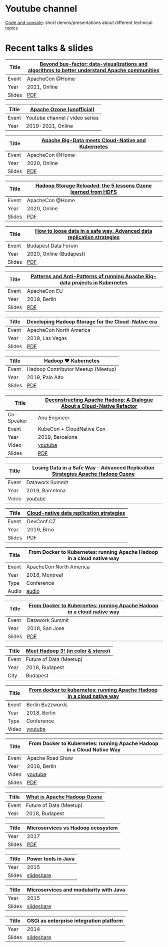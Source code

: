 # Youtube channel

[Code and console](https://www.youtube.com/channel/UCSOC-9P5VUox2lS9H9MyCLQ): short demos/presentations about different technical topics

# Recent talks & slides

| Title      | [Beyond bus-factor: data-visualizations and algorithms to better understand Apache communities](https://www.apachecon.com/acah2021/tracks/community.html#T1540)
|------------|-----------------|
| Event      | ApacheCon @Home
| Year       | 2021, Online
| Slides     | [PDF](./slides/community2021.pdf)


| Title      | [Apache Ozone (unofficial)](https://www.youtube.com/c/ApacheOzoneunofficial)
|------------|-----------------|
| Event      | Youtube channel / video series
| Year       | 2019-2021, Online


| Title      | [Apache Big-Data meets Cloud-Native and Kubernetes](https://www.apachecon.com/acah2020/tracks/bigdata-2.html)
|------------|-----------------|
| Event      | ApacheCon @Home
| Year       | 2020, Online
| Slides     | [PDF](./slides/flokkr.pdf)


| Title      | [Hadoop Storage Reloaded: the 5 lessons Ozone learned from HDFS](https://www.apachecon.com/acah2020/tracks/bigdata-1.html)
|------------|-----------------|
| Event      | ApacheCon @Home
| Year       | 2020, Online
| Slides     | [PDF](./slides/ozonetop5.pdf)


| Title      | [How to loose data in a safe way. Advanced data replication strategies](https://budapestdata.hu/2020/hu/program/eloadasok/elek-marton-cloudera/)
|------------|-----------------|
| Event      | Budapest Data Forum
| Year       | 2020, Online (Budapest)
| Slides     | [PDF](./slides/loosed.pdf)



| Title      | [Patterns and Anti-Patterns of running Apache Big-data projects in Kubernetes](https://aceu19.apachecon.com/session/patterns-and-anti-patterns-running-apache-bigdata-projects-kubernetes)
|------------|-----------------|
| Event      | ApacheCon EU
| Year       | 2019, Berlin
| Slides     | [PDF](./slides/apacheconeu19.pdf)


| Title      | [Developing Hadoop Storage for the Cloud-Native era](https://www.apachecon.com/acna19/s/#/scheduledEvent/1177)
|------------|-----------------|
| Event      | ApacheCon North America
| Year       | 2019, Las Vegas
| Slides     | [PDF](./slides/ApacheCon_NA_2019_Hadoop_Storage_in_Cloud-native_environments.pdf)


| Title      | Hadoop ♥ Kubernetes
|------------|-----------------|
| Event      | Hadoop Contributor Meetup (Meetup)
| Year       | 2019, Palo Alto
| Slides     | [PDF](./slides/palo_alto_meetup_2019.pdf)


| Title      | [Deconstructing Apache Hadoop: A Dialogue About a Cloud-Native Refactor](https://kccnceu19.sched.com/event/MPYI/deconstructing-apache-hadoop-a-dialogue-about-a-cloud-native-refactor-anu-engineer-marton-elek-cloudera)
|------------|-----------------|
| Co-Speaker | Anu Engineer
| Event      | KubeCon + CloudNative Con
| Year       | 2019, Barcelona
| Video      | [youtube](https://www.youtube.com/watch?v=-LQDbT_HSfo)
| Slides     | [PDF](./slides/kubecon2019.pdf)


| Title      | [Losing Data in a Safe Way – Advanced Replication Strategies Apache Hadoop Ozone](https://dataworkssummit.com/barcelona-2019/session/losing-data-the-in-a-safe-way-advanced-replication-strategies-in-apache-hadoop-ozone/)
|------------|-----------------|
| Event      | Datawork Summit
| Year       | 2019, Barcelona
| Video      | [youtube](https://www.youtube.com/watch?v=-LQDbT_HSfo)
  
  
| Title      | [Cloud-native data replication strategies](https://devconfcz2019.sched.com/event/Jco8/cloud-native-data-replication-strategies)
|------------|-----------------|
| Event      | DevConf.CZ
| Year       | 2019, Brno
| Slides     | [PDF](./slides/devconf.pdf)


| Title      | From Docker to Kubernetes: running Apache Hadoop in a cloud native way
|------------|-----------------|
| Event      | ApacheCon North America
| Year       | 2018, Montreal
| Type       | Conference
| Audio      | [audio](https://feathercast.apache.org/2018/09/27/from-docker-to-kubernetes-running-apache-hadoop-in-a-cloud-native-way-marton-elek/)


| Title      | [From Docker to Kubernetes: running Apache Hadoop in a cloud native way](https://dataworkssummit.com/barcelona-2019/session/losing-data-the-in-a-safe-way-advanced-replication-strategies-in-apache-hadoop-ozone/)
|------------|-----------------|
| Event      | Datawork Summit
| Year       | 2018, San Jose
| Slides     | [PDF](./slides/dws18sj.pdf)
  
  
| Title      | [Meet Hadoop 3! (in color & stereo)](https://www.meetup.com/futureofdata-budapest/events/248022437)
|------------|-----------------|
| Event      | Future of Data (Meetup)
| Year       | 2018, Budapest
| City       | Budapest


| Title      | [From docker to kubernetes: running Apache Hadoop in a cloud native way](https://berlinbuzzwords.de/18/session/docker-kubernetes-running-apache-hadoop-cloud-native-way) 
|------------|-----------------|
| Event      | Berlin Buzzwords
| Year       | 2018, Berlin
| Type       | Conference
| Video      | [youtube](https://www.youtube.com/watch?v=Fs-zcR-sOJY)


| Title      | From Docker to Kubernetes: running Apache Hadoop in a Cloud Native Way
|------------|-----------------|
| Event      | Apache Road Show
| Year       | 2018, Berlin
| Video      | [youtube](https://www.youtube.com/watch?v=ySDjSLeWzNw)
| Slides     | [PDF](./slides/apachedockerhadoop.pdf)


| Title      | [What is Apache Hadoop Ozone](https://www.meetup.com/futureofdata-budapest/events/256467175/)
|------------|-----------------|
| Event      | Future of Data (Meetup)
| Year       | 2018, Budapest

| Title      | Microservices vs Hadoop ecosystem
|------------|-----------------|
| Year       | 2017
| Slides     | [PDF](./slides/MicroServicesVsHadoop-Short.pdf)


| Title      | Power tools in Java
|------------|-----------------|
| Year       | 2015
| Slides     | [slideshare](https://www.slideshare.net/dpcconsulting/power-tools-in-java)

| Title      | Microservices and modularity with Java
|------------|-----------------|
| Year       | 2015
| Slides     | [slideshare](https://www.slideshare.net/dpcconsulting/microservices-and-modularity-with-java)


| Title      | OSGi as enterprise integration platform
|------------|-----------------|
| Year       | 2014
| Slides     | [slideshare](https://www.slideshare.net/dpcconsulting/osgi-as-enterprise-integration-platform)



